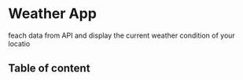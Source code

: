 # Weather App
 feach data from API and display the current weather condition of your locatio

 ## Table of content
